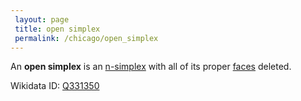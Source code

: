 ```yaml
---
 layout: page
 title: open simplex
 permalink: /chicago/open_simplex
---
```

An **open simplex** is an [n-simplex](https://defsmath.github.io/DefsMath/n-simplex) with all of its proper [faces](https://defsmath.github.io/DefsMath/face_of_an_n-simplex) deleted.

Wikidata ID: [Q331350](https://www.wikidata.org/wiki/Q331350)